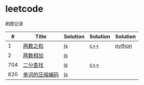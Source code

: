 # leetcode
刷题记录  

| # | Title | Solution | Solution | Solution |
|---| ----- | -------- | -------- | -------- |
|1|[两数之和](https://leetcode-cn.com/problems/two-sum/)|[js](./leetcode/1两数之和/index.js) | [c++](./leetcode/1两数之和/index.cpp)| [python](./leetcode/1两数之和/index.py)|
|2|[两数相加](https://leetcode-cn.com/problems/add-two-numbers/) | [js](./leetcode/2两数相加/index.js)|
|704|[二分查找](https://leetcode-cn.com/problems/binary-search/) | [js](./leetcode/704二分查找/index.js)|[c++](./leetcode/704二分查找/index.cpp)|
|820|[单词的压缩编码](https://leetcode-cn.com/problems/short-encoding-of-words/) | [js](./leetcode/820单词的压缩编码/index.js)|